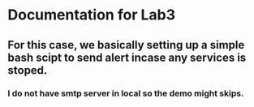 # Documentation for Lab3

## For this case, we basically setting up a simple bash scipt to send alert incase any services is stoped.
### I do not have smtp server in local so the demo might skips.
